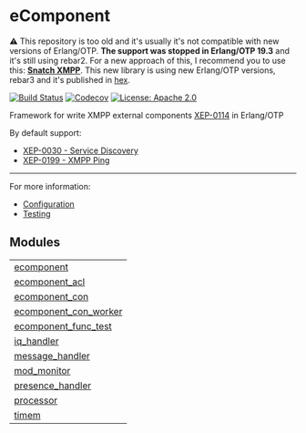 # eComponent #

⚠️ This repository is too old and it's usually it's not compatible with new versions of Erlang/OTP. **The support was stopped in Erlang/OTP 19.3** and it's still using rebar2. For a new approach of this, I recommend you to use this: **[Snatch XMPP](https://github.com/snatch-xmpp/snatch)**. This new library is using new Erlang/OTP versions, rebar3 and it's published in [hex](https://hex.pm/packages/snatch).

[![Build Status](https://img.shields.io/travis/altenwald/ecomponent/master.svg)](https://travis-ci.org/altenwald/ecomponent)
[![Codecov](https://img.shields.io/codecov/c/github/altenwald/ecomponent.svg)](https://codecov.io/gh/altenwald/ecomponent)
[![License: Apache 2.0](https://img.shields.io/github/license/altenwald/ecomponent.svg)](https://raw.githubusercontent.com/altenwald/ecomponent/master/COPYING)

Framework for write XMPP external components [XEP-0114](http://xmpp.org/extensions/xep-0114.md) in Erlang/OTP

By default support:

* [XEP-0030 - Service Discovery](http://xmpp.org/extensions/xep-0030.md)
* [XEP-0199 - XMPP Ping](http://xmpp.org/extensions/xep-0199.md)

- - -

For more information:

* [Configuration](http://github.com/altenwald/ecomponent/blob/master/doc/configuration.md)
* [Testing](http://github.com/altenwald/ecomponent/blob/master/doc/testing.md)


## Modules ##


<table width="100%" border="0" summary="list of modules">
<tr><td><a href="http://github.com/altenwald/ecomponent/blob/master/doc/ecomponent.md" class="module">ecomponent</a></td></tr>
<tr><td><a href="http://github.com/altenwald/ecomponent/blob/master/doc/ecomponent_acl.md" class="module">ecomponent_acl</a></td></tr>
<tr><td><a href="http://github.com/altenwald/ecomponent/blob/master/doc/ecomponent_con.md" class="module">ecomponent_con</a></td></tr>
<tr><td><a href="http://github.com/altenwald/ecomponent/blob/master/doc/ecomponent_con_worker.md" class="module">ecomponent_con_worker</a></td></tr>
<tr><td><a href="http://github.com/altenwald/ecomponent/blob/master/doc/ecomponent_func_test.md" class="module">ecomponent_func_test</a></td></tr>
<tr><td><a href="http://github.com/altenwald/ecomponent/blob/master/doc/iq_handler.md" class="module">iq_handler</a></td></tr>
<tr><td><a href="http://github.com/altenwald/ecomponent/blob/master/doc/message_handler.md" class="module">message_handler</a></td></tr>
<tr><td><a href="http://github.com/altenwald/ecomponent/blob/master/doc/mod_monitor.md" class="module">mod_monitor</a></td></tr>
<tr><td><a href="http://github.com/altenwald/ecomponent/blob/master/doc/presence_handler.md" class="module">presence_handler</a></td></tr>
<tr><td><a href="http://github.com/altenwald/ecomponent/blob/master/doc/processor.md" class="module">processor</a></td></tr>
<tr><td><a href="http://github.com/altenwald/ecomponent/blob/master/doc/timem.md" class="module">timem</a></td></tr></table>

